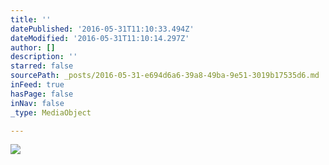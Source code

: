 ```yaml
---
title: ''
datePublished: '2016-05-31T11:10:33.494Z'
dateModified: '2016-05-31T11:10:14.297Z'
author: []
description: ''
starred: false
sourcePath: _posts/2016-05-31-e694d6a6-39a8-49ba-9e51-3019b17535d6.md
inFeed: true
hasPage: false
inNav: false
_type: MediaObject

---
```

![](https://the-grid-user-content.s3-us-west-2.amazonaws.com/f06b005e-2a23-4529-95bd-136191172f03.jpg)